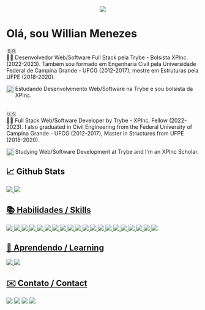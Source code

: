 
<p align="center">
  <img src="https://miro.medium.com/v2/resize:fit:960/1*470-S2KoLnsk_6fnwBakyQ.png">
</p>

# Olá, sou Willian Menezes

🇧🇷 <br>
👋🏻 Desenvolvedor Web/Software Full Stack pela Trybe - Bolsista XPInc. (2022-2023). Também sou formado em Engenharia Civil pela Universidade Federal de Campina Grande - UFCG (2012-2017), mestre em Estruturas pela UFPE (2018-2020).

<img align="left" width="20px" heigh='20px' src="https://user-images.githubusercontent.com/118014220/221029766-0b257eb5-9fd7-4fd5-9176-9ebad498505f.png">Estudando Desenvolvimento Web/Software na Trybe e sou bolsista da XPInc.
<br><br>

🇺🇸 <br>
👋🏻 Full Stack Web/Software Developer by Trybe - XPInc. Fellow (2022-2023). I also graduated in Civil Engineering from the Federal University of Campina Grande - UFCG (2012-2017), Master in Structures from UFPE (2018-2020).

<img align="left" width="20px" heigh='20px' src="https://user-images.githubusercontent.com/118014220/221029766-0b257eb5-9fd7-4fd5-9176-9ebad498505f.png">Studying Web/Software Development at Trybe and I'm an XPInc Scholar.
 
## 📈 Github Stats
<div>
  <a href="https://github.com/willianmenezess">
    <img src = "https://github-readme-stats.vercel.app/api?username=willianmenezess&theme=dark">
    <img src = "https://github-readme-stats.vercel.app/api/top-langs/?username=willianmenezess&theme=dark">
<div>

  
 ## 📚 Habilidades / Skills
  
<div><img src="https://img.shields.io/badge/JavaScript-323330?style=for-the-badge&logo=javascript&logoColor=F7DF1E" />
<img src="https://img.shields.io/badge/HTML5-E34F26?style=for-the-badge&logo=html5&logoColor=white" />
<img src="https://img.shields.io/badge/CSS3-1572B6?style=for-the-badge&logo=css3&logoColor=white" />
<img src="https://img.shields.io/badge/React-20232A?style=for-the-badge&logo=react&logoColor=61DAFB" />
<img src="https://img.shields.io/badge/GIT-E44C30?style=for-the-badge&logo=git&logoColor=white" />
<img src="https://img.shields.io/badge/Jest-C21325?style=for-the-badge&logo=jest&logoColor=white" />
<img src="https://img.shields.io/badge/npm-CB3837?style=for-the-badge&logo=npm&logoColor=white" />
<img src="https://img.shields.io/badge/Redux-593D88?style=for-the-badge&logo=redux&logoColor=white" />
<img src="https://img.shields.io/badge/Tailwind_CSS-38B2AC?style=for-the-badge&logo=tailwind-css&logoColor=white" />
<img src="https://img.shields.io/badge/Docker-2CA5E0?style=for-the-badge&logo=docker&logoColor=white" />
<img src="https://img.shields.io/badge/Node.js-339933?style=for-the-badge&logo=nodedotjs&logoColor=white" />
<img src="https://img.shields.io/badge/MySQL-005C84?style=for-the-badge&logo=mysql&logoColor=white" />
<img src="https://img.shields.io/badge/TypeScript-007ACC?style=for-the-badge&logo=typescript&logoColor=white" />
<img src="https://img.shields.io/badge/Mocha-8D6748?style=for-the-badge&logo=Mocha&logoColor=white" />
<img src="https://img.shields.io/badge/eslint-3A33D1?style=for-the-badge&logo=eslint&logoColor=white" />
<img src="https://img.shields.io/badge/Codewars-B1361E?style=for-the-badge&logo=Codewars&logoColor=white" />
<img src="https://img.shields.io/badge/Slack-4A154B?style=for-the-badge&logo=slack&logoColor=white" />
<img src="https://img.shields.io/badge/VSCode-0078D4?style=for-the-badge&logo=visual%20studio%20code&logoColor=white" />
<img src="https://img.shields.io/badge/Discord-5865F2?style=for-the-badge&logo=discord&logoColor=white" />
<img src="https://img.shields.io/badge/Zoom-2D8CFF?style=for-the-badge&logo=zoom&logoColor=white" />
</div>
  
## 📝 Aprendendo / Learning
  
<div>
  <img src="https://img.shields.io/badge/C%23-239120?style=for-the-badge&logo=c-sharp&logoColor=white" />
  
  <img src="https://img.shields.io/badge/Python-FFD43B?style=for-the-badge&logo=python&logoColor=blue" />
  
</div>
  
  
## ✉️ Contato / Contact
  
  [<img src="https://img.shields.io/badge/twitter-%231DA1F2.svg?&style=for-the-badge&logo=twitter&logoColor=white" />](https://twitter.com/_____dexter____) [<img src="https://img.shields.io/badge/linkedin-%230077B5.svg?&style=for-the-badge&logo=linkedin&logoColor=white" />](https://www.linkedin.com/in/willian-menezes-06a1a6250/) 
[<img src = "https://img.shields.io/badge/instagram-%23E4405F.svg?&style=for-the-badge&logo=instagram&logoColor=white">](https://www.instagram.com/willian_dexter/) 
[<img src = "https://img.shields.io/badge/facebook-%231877F2.svg?&style=for-the-badge&logo=facebook&logoColor=white">](https://www.facebook.com/williandexterr)
  
  
  
